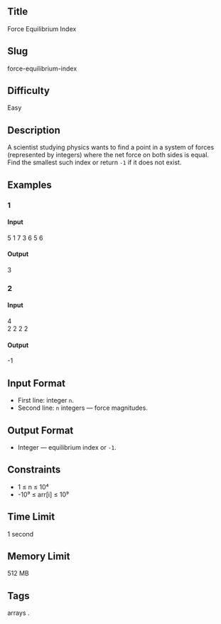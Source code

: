## Title

Force Equilibrium Index

## Slug

force-equilibrium-index

## Difficulty

Easy

## Description

A scientist studying physics wants to find a point in a system of forces (represented by integers) where the net force on both sides is equal.  
Find the smallest such index or return `-1` if it does not exist.

## Examples

### 1

#### Input

5
1 7 3 6 5 6 

#### Output
3

### 2

#### Input

4  
2 2 2 2 

#### Output
-1

## Input Format  

- First line: integer `n`.  
- Second line: `n` integers — force magnitudes.

## Output Format  

- Integer — equilibrium index or `-1`.

## Constraints  

- 1 ≤ n ≤ 10⁴  
- -10⁹ ≤ arr[i] ≤ 10⁹    

## Time Limit

1 second

## Memory Limit

512 MB

## Tags

arrays .

